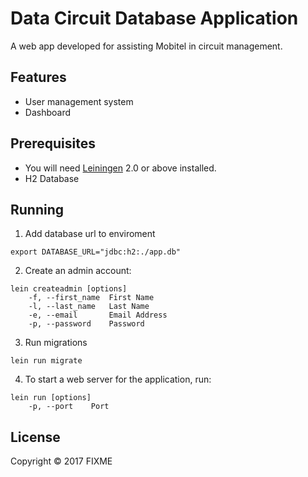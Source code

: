 # Data Circuit Database Application

A web app developed for assisting Mobitel in circuit management.

## Features

* User management system
* Dashboard

## Prerequisites

* You will need [Leiningen][1] 2.0 or above installed.
* H2 Database

[1]: https://github.com/technomancy/leiningen

## Running

1. Add database url to enviroment
```
export DATABASE_URL="jdbc:h2:./app.db"
```

2. Create an admin account:
```
lein createadmin [options]
    -f, --first_name  First Name
    -l, --last_name   Last Name
    -e, --email       Email Address
    -p, --password    Password
```

3. Run migrations
```
lein run migrate
```

4. To start a web server for the application, run:
```
lein run [options]
    -p, --port    Port
```

## License

Copyright © 2017 FIXME
